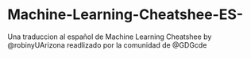 # Machine-Learning-Cheatshee-ES-
Una traduccion al español de Machine Learning Cheatshee by @robinyUArizona readlizado por la comunidad de @GDGcde
